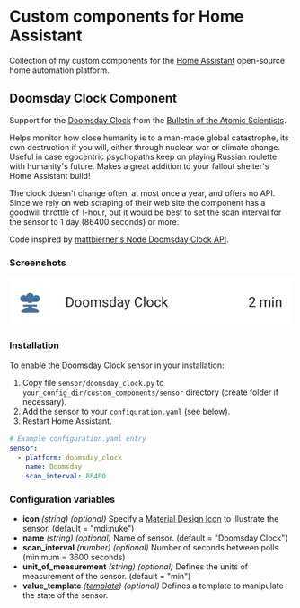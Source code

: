 # Custom components for Home Assistant

Collection of my custom components for the [Home Assistant](https://home-assistant.io/) open-source home automation platform.

## Doomsday Clock Component

Support for the [Doomsday Clock](https://en.wikipedia.org/wiki/Doomsday_Clock) from the [Bulletin of the Atomic Scientists](https://thebulletin.org/).

Helps monitor how close humanity is to a man-made global catastrophe, its own destruction if you will, either through nuclear war or climate change. Useful in case egocentric psychopaths keep on playing Russian roulette with humanity's future. Makes a great addition to your fallout shelter's Home Assistant build!

The clock doesn't change often, at most once a year, and offers no API. Since we rely on web scraping of their web site the component has a goodwill throttle of 1-hour, but it would be best to set the scan interval for the sensor to 1 day (86400 seconds) or more.

Code inspired by [mattbierner's Node Doomsday Clock API](https://github.com/mattbierner/MinutesToMidnight).

### Screenshots

![Sensor state](./screenshots/doomsday_clock_state.png "Sensor state")

### Installation

To enable the Doomsday Clock sensor in your installation:

1. Copy file `sensor/doomsday_clock.py` to `your_config_dir/custom_components/sensor` directory (create folder if necessary). 
1. Add the sensor to your `configuration.yaml` (see below).
1. Restart Home Assistant.

```yaml
# Example configuration.yaml entry
sensor:
  - platform: doomsday_clock
    name: Doomsday
    scan_interval: 86400
```

### Configuration variables

- **icon** _(string) (optional)_ Specify a [Material Design Icon](https://materialdesignicons.com) to illustrate the sensor. (default = "mdi:nuke")
- **name** _(string) (optional)_ Name of sensor. (default = "Doomsday Clock")
- **scan_interval** _(number) (optional)_ Number of seconds between polls. (minimum = 3600 seconds)
- **unit_of_measurement** _(string) (optional)_ Defines the units of measurement of the sensor. (default = "min")
- **value_template** _([template](https://home-assistant.io/docs/configuration/templating/)) (optional)_ Defines a template to manipulate the state of the sensor.
